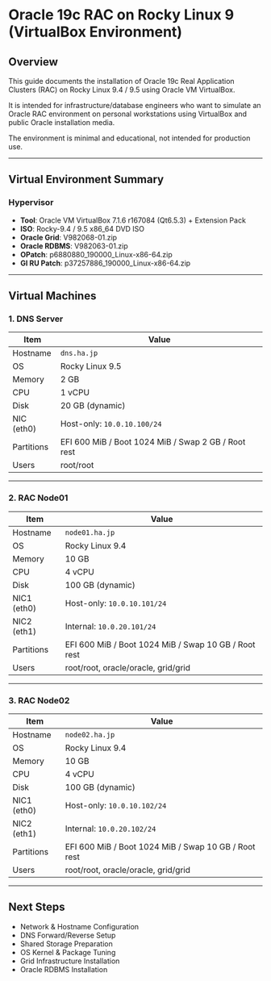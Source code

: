 # Oracle 19c RAC on Rocky Linux 9 (VirtualBox Environment)

## Overview

This guide documents the installation of Oracle 19c Real Application Clusters (RAC) on Rocky Linux 9.4 / 9.5 using Oracle VM VirtualBox.

It is intended for infrastructure/database engineers who want to simulate an Oracle RAC environment on personal workstations using VirtualBox and public Oracle installation media.

The environment is minimal and educational, not intended for production use.

---

## Virtual Environment Summary

### Hypervisor
- **Tool**: Oracle VM VirtualBox 7.1.6 r167084 (Qt6.5.3) + Extension Pack
- **ISO**: Rocky-9.4 / 9.5 x86_64 DVD ISO
- **Oracle Grid**: V982068-01.zip
- **Oracle RDBMS**: V982063-01.zip
- **OPatch**: p6880880_190000_Linux-x86-64.zip
- **GI RU Patch**: p37257886_190000_Linux-x86-64.zip

---

## Virtual Machines

### 1. DNS Server

| Item         | Value                        |
|--------------|------------------------------|
| Hostname     | `dns.ha.jp`                  |
| OS           | Rocky Linux 9.5              |
| Memory       | 2 GB                         |
| CPU          | 1 vCPU                       |
| Disk         | 20 GB (dynamic)              |
| NIC (eth0)   | Host-only: `10.0.10.100/24`  |
| Partitions   | EFI 600 MiB / Boot 1024 MiB / Swap 2 GB / Root rest |
| Users        | root/root                    |

---

### 2. RAC Node01

| Item         | Value                        |
|--------------|------------------------------|
| Hostname     | `node01.ha.jp`               |
| OS           | Rocky Linux 9.4              |
| Memory       | 10 GB                        |
| CPU          | 4 vCPU                       |
| Disk         | 100 GB (dynamic)             |
| NIC1 (eth0)  | Host-only: `10.0.10.101/24`  |
| NIC2 (eth1)  | Internal: `10.0.20.101/24`   |
| Partitions   | EFI 600 MiB / Boot 1024 MiB / Swap 10 GB / Root rest |
| Users        | root/root, oracle/oracle, grid/grid |

---

### 3. RAC Node02

| Item         | Value                        |
|--------------|------------------------------|
| Hostname     | `node02.ha.jp`               |
| OS           | Rocky Linux 9.4              |
| Memory       | 10 GB                        |
| CPU          | 4 vCPU                       |
| Disk         | 100 GB (dynamic)             |
| NIC1 (eth0)  | Host-only: `10.0.10.102/24`  |
| NIC2 (eth1)  | Internal: `10.0.20.102/24`   |
| Partitions   | EFI 600 MiB / Boot 1024 MiB / Swap 10 GB / Root rest |
| Users        | root/root, oracle/oracle, grid/grid |

---

## Next Steps

- Network & Hostname Configuration
- DNS Forward/Reverse Setup
- Shared Storage Preparation
- OS Kernel & Package Tuning
- Grid Infrastructure Installation
- Oracle RDBMS Installation
